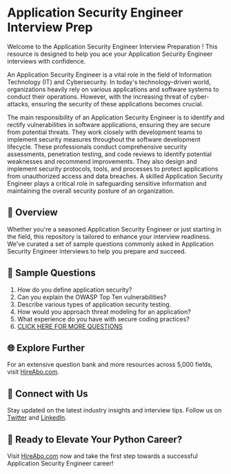 # Application Security Engineer Interview Prep

Welcome to the Application Security Engineer Interview Preparation ! This resource is designed to help you ace your Application Security Engineer interviews with confidence.

An Application Security Engineer is a vital role in the field of Information Technology (IT) and Cybersecurity. In today's technology-driven world, organizations heavily rely on various applications and software systems to conduct their operations. However, with the increasing threat of cyber-attacks, ensuring the security of these applications becomes crucial. 

The main responsibility of an Application Security Engineer is to identify and rectify vulnerabilities in software applications, ensuring they are secure from potential threats. They work closely with development teams to implement security measures throughout the software development lifecycle. These professionals conduct comprehensive security assessments, penetration testing, and code reviews to identify potential weaknesses and recommend improvements. They also design and implement security protocols, tools, and processes to protect applications from unauthorized access and data breaches. A skilled Application Security Engineer plays a critical role in safeguarding sensitive information and maintaining the overall security posture of an organization.

## 🚀 Overview

Whether you're a seasoned Application Security Engineer or just starting in the field, this repository is tailored to enhance your interview readiness. We've curated a set of sample questions commonly asked in Application Security Engineer interviews to help you prepare and succeed.

## 📝 Sample Questions

1. How do you define application security?
2. Can you explain the OWASP Top Ten vulnerabilities?
3. Describe various types of application security testing.
4. How would you approach threat modeling for an application?
5. What experience do you have with secure coding practices?
6. [CLICK HERE FOR MORE QUESTIONS](https://hireabo.com/job/0_2_17/Application%20Security%20Engineer)

## 🌐 Explore Further

For an extensive question bank and more resources across 5,000 fields, visit [HireAbo.com](https://www.hireabo.com).

## 📱 Connect with Us

Stay updated on the latest industry insights and interview tips. Follow us on [Twitter](https://twitter.com/hireabo) and [LinkedIn](https://www.linkedin.com/in/hire-abo-3609972a8/).

## 🚀 Ready to Elevate Your Python Career?

Visit [HireAbo.com](https://www.hireabo.com) now and take the first step towards a successful Application Security Engineer career!